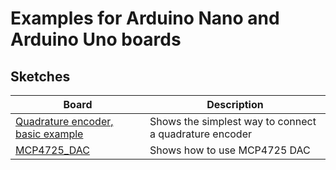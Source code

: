 # Examples for Arduino Nano and Arduino Uno boards

## Sketches

| Board                                                          | Description                                            |
| -------------------------------------------------------------- | ------------------------------------------------------ |
| [Quadrature encoder, basic example](/quadrature_encoder_basic) | Shows the simplest way to connect a quadrature encoder |
| [MCP4725_DAC](/MCP4725_DAC)                                    | Shows how to use MCP4725 DAC                           |
